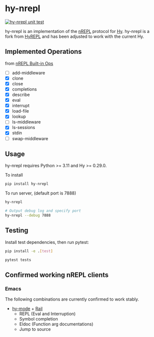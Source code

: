 # hy-nrepl
[![hy-nrepl unit test](https://github.com/masatoi/hy-nrepl/actions/workflows/hy_nrepl_test.yaml/badge.svg)](https://github.com/masatoi/hy-nrepl/actions/workflows/hy_nrepl_test.yaml)

hy-nrepl is an implementation of the [nREPL](https://nrepl.org) protocol for [Hy](https://github.com/hylang/hy).
hy-nrepl is a fork from [HyREPL](https://github.com/allison-casey/HyREPL) and has been adjusted to work with the current Hy.

## Implemented Operations

from [nREPL Built-in Ops](https://nrepl.org/nrepl/1.3/ops.html)

- [ ] add-middleware
- [x] clone
- [x] close
- [x] completions
- [x] describe
- [x] eval
- [x] interrupt
- [x] load-file
- [x] lookup
- [ ] ls-middleware
- [x] ls-sessions
- [x] stdin
- [ ] swap-middleware

## Usage
hy-nrepl requires Python >= 3.11 and Hy >= 0.29.0.

To install

```sh
pip install hy-nrepl
```

To run server, (default port is 7888)
```sh
hy-nrepl

# Output debug log and specify port
hy-nrepl --debug 7888
```

Testing
-------

Install test dependencies, then run pytest:

```sh
pip install -e .[test]

pytest tests
```

## Confirmed working nREPL clients

### Emacs
The following combinations are currently confirmed to work stably.

- [hy-mode](https://github.com/hylang/hy-mode) + [Rail](https://github.com/masatoi/Rail)
  - REPL (Eval and Interruption)
  - Symbol completion
  - Eldoc (Function arg documentations)
  - Jump to source
